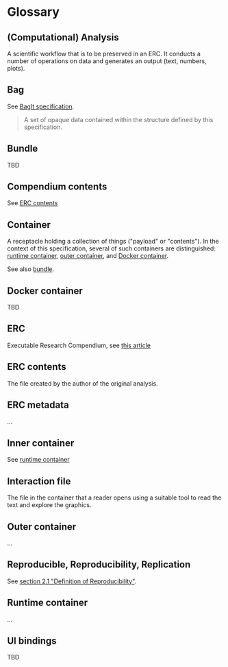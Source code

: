 # Glossary

## (Computational) Analysis

A scientific workflow that is to be preserved in an ERC. It conducts a number of operations on data and generates an output (text, numbers, plots).

## Bag

See [BagIt specification](https://tools.ietf.org/html/draft-kunze-bagit).

> A set of opaque data contained within the structure defined by this specification.

## Bundle

TBD
<!-- RO Bundle?! -->

## Compendium contents

See [ERC contents](#erc-contents)

## Container

A receptacle holding a collection of things ("payload" or "contents"). In the context of this specification, several of such containers are distinguished: [runtime container](#runtime-container), [outer container](#outer-container), and [Docker container](#docker-container).

See also [bundle](#bundle).

## Docker container

TBD

## ERC

Executable Research Compendium, see [this article](https://doi.org/10.1045/january2017-nuest)

## ERC contents

The file created by the author of the original analysis.

## ERC metadata

...

## Inner container

See [runtime container](#runtime-container)

## Interaction file

The file in the container that a reader opens using a suitable tool to read the text and explore the graphics.

## Outer container

...

## Reproducible, Reproducibility, Replication

See [section 2.1 "Definition of Reproducibility"](https://doi.org/10.1045/january2017-nuest).

## Runtime container

...

## UI bindings

TBD
